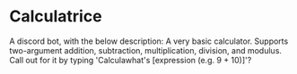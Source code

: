 # Calculatrice

A discord bot, with the below description: A very basic calculator. Supports two-argument addition, subtraction, multiplication, division, and modulus. Call out for it by typing 'Calculawhat's [expression (e.g. 9 + 10)]'?
